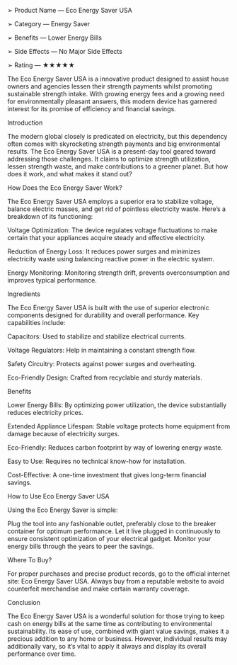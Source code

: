 ➢ Product Name — Eco Energy Saver USA



➢ Category — Energy Saver



➢ Benefits — Lower Energy Bills



➢ Side Effects — No Major Side Effects



➢ Rating — ★★★★★



The Eco Energy Saver USA is a innovative product designed to assist house owners and agencies lessen their strength payments whilst promoting sustainable strength intake. With growing energy fees and a growing need for environmentally pleasant answers, this modern device has garnered interest for its promise of efficiency and financial savings.



Introduction

The modern global closely is predicated on electricity, but this dependency often comes with skyrocketing strength payments and big environmental results. The Eco Energy Saver USA is a present-day tool geared toward addressing those challenges. It claims to optimize strength utilization, lessen strength waste, and make contributions to a greener planet. But how does it work, and what makes it stand out?



How Does the Eco Energy Saver Work?

The Eco Energy Saver USA employs a superior era to stabilize voltage, balance electric masses, and get rid of pointless electricity waste. Here’s a breakdown of its functioning:

Voltage Optimization: The device regulates voltage fluctuations to make certain that your appliances acquire steady and effective electricity.

Reduction of Energy Loss: It reduces power surges and minimizes electricity waste using balancing reactive power in the electric system.

Energy Monitoring: Monitoring strength drift, prevents overconsumption and improves typical performance.



Ingredients

The Eco Energy Saver USA is built with the use of superior electronic components designed for durability and overall performance. Key capabilities include:



Capacitors: Used to stabilize and stabilize electrical currents.

Voltage Regulators: Help in maintaining a constant strength flow.

Safety Circuitry: Protects against power surges and overheating.

Eco-Friendly Design: Crafted from recyclable and sturdy materials.



Benefits

Lower Energy Bills: By optimizing power utilization, the device substantially reduces electricity prices.

Extended Appliance Lifespan: Stable voltage protects home equipment from damage because of electricity surges.

Eco-Friendly: Reduces carbon footprint by way of lowering energy waste.

Easy to Use: Requires no technical know-how for installation.

Cost-Effective: A one-time investment that gives long-term financial savings.



How to Use Eco Energy Saver USA

Using the Eco Energy Saver is simple:



Plug the tool into any fashionable outlet, preferably close to the breaker container for optimum performance.
Let it live plugged in continuously to ensure consistent optimization of your electrical gadget.
Monitor your energy bills through the years to peer the savings.


Where To Buy?

For proper purchases and precise product records, go to the official internet site: Eco Energy Saver USA. Always buy from a reputable website to avoid counterfeit merchandise and make certain warranty coverage.



Conclusion

The Eco Energy Saver USA is a wonderful solution for those trying to keep cash on energy bills at the same time as contributing to environmental sustainability. Its ease of use, combined with giant value savings, makes it a precious addition to any home or business. However, individual results may additionally vary, so it’s vital to apply it always and display its overall performance over time.



